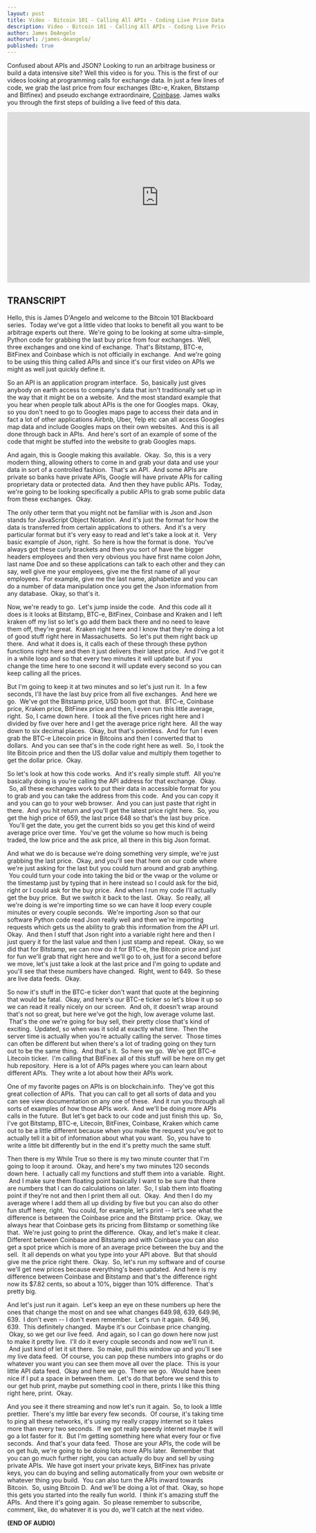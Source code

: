 ```yaml
---
layout: post
title: Video - Bitcoin 101 - Calling All APIs - Coding Live Price Data From Bitcoin 
description: Video - Bitcoin 101 - Calling All APIs - Coding Live Price Data From Bitcoin 
author: James DeAngelo
authorurl: /james-deangelo/
published: true
---
```


<p>Confused about APIs and JSON? Looking to run an arbitrage business or build a data intensive site? Well this video is for you. This is the first of our videos looking at programming calls for exchange data. In just a few lines of code, we grab the last price from four exchanges (Btc-e, Kraken, Bitstamp and Bitfinex) and pseudo exchange extraordinaire, <a href="http://geni.us/coinbase">Coinbase</a>. James walks you through the first steps of building a live feed of this data.</p>

<center><iframe width="700" height="394" src="https://www.youtube.com/embed/y96o25WtSbo?list=PLzctEq7iZD-7-DgJM604zsndMapn9ff6q" frameborder="0" allowfullscreen></iframe></center>

<h2>TRANSCRIPT</h2>
<p>Hello, this is James D'Angelo and welcome to the Bitcoin 101 Blackboard series.  Today we've got a little video that looks to benefit all you want to be arbitrage experts out there.  We're going to be looking at some ultra-simple, Python code for grabbing the last buy price from four exchanges.  Well, three exchanges and one kind of exchange.  That's Bitstamp, BTC-e, BitFinex and Coinbase which is not officially in exchange.  And we're going to be using this thing called APIs and since it's our first video on APIs we might as well just quickly define it.</p>
<p>So an API is an application program interface.  So, basically just gives anybody on earth access to company's data that isn't traditionally set up in the way that it might be on a website.  And the most standard example that you hear when people talk about APIs is the one for Googles maps.  Okay, so you don't need to go to Googles maps page to access their data and in fact a lot of other applications Airbnb, Uber, Yelp etc can all access Googles map data and include Googles maps on their own websites.  And this is all done through back in APIs.  And here's sort of an example of some of the code that might be stuffed into the website to grab Googles maps.</p>
<p>And again, this is Google making this available.  Okay.  So, this is a very modern thing, allowing others to come in and grab your data and use your data in sort of a controlled fashion.  That's an API.  And some APIs are private so banks have private APIs, Google will have private APIs for calling proprietary data or protected data.  And then they have public APIs.  Today, we're going to be looking specifically a public APIs to grab some public data from these exchanges.  Okay.</p>
<p>The only other term that you might not be familiar with is Json and Json stands for JavaScript Object Notation.  And it's just the format for how the data is transferred from certain applications to others.  And it's a very particular format but it's very easy to read and let's take a look at it.  Very basic example of Json, right.  So here is how the format is done.  You've always got these curly brackets and then you sort of have the bigger headers employees and then very obvious you have first name colon John, last name Doe and so these applications can talk to each other and they can say, well give me your employees, give me the first name of all your employees.  For example, give me the last name, alphabetize and you can do a number of data manipulation once you get the Json information from any database.  Okay, so that's it.</p>
<p>Now, we're ready to go.  Let's jump inside the code.  And this code all it does is it looks at Bitstamp, BTC-e, BitFinex, Coinbase and Kraken and I left kraken off my list so let's go add them back there and no need to leave them off, they're great.  Kraken right here and I know that they're doing a lot of good stuff right here in Massachusetts.  So let's put them right back up there.  And what it does is, it calls each of these through these python functions right here and then it just delivers their latest price.  And I've got it in a while loop and so that every two minutes it will update but if you change the time here to one second it will update every second so you can keep calling all the prices.</p>
<p>But I'm going to keep it at two minutes and so let's just run it.  In a few seconds, I'll have the last buy price from all five exchanges.  And here we go.  We've got the Bitstamp price, USD boom got that.  BTC-e, Coinbase price, Kraken price, BitFinex price and then, I even run this little average, right.  So, I came down here.  I took all the five prices right here and I divided by five over here and I get the average price right here.  All the way down to six decimal places.  Okay, but that's pointless.  And for fun I even grab the BTC-e Litecoin price in Bitcoins and then I converted that to dollars.  And you can see that's in the code right here as well.  So, I took the lite Bitcoin price and then the US dollar value and multiply them together to get the dollar price.  Okay.</p>
<p>So let's look at how this code works.  And it's really simple stuff.  All you're basically doing is you're calling the API address for that exchange.  Okay.  So, all these exchanges work to put their data in accessible format for you to grab and you can take the address from this code.  And you can copy it and you can go to your web browser.  And you can just paste that right in there.  And you hit return and you'll get the latest price right here.  So, you get the high price of 659, the last price 648 so that's the last buy price.  You'll get the date, you get the current bids so you get this kind of weird average price over time.  You've get the volume so how much is being traded, the low price and the ask price, all there in this big Json format.</p>
<p>And what we do is because we're doing something very simple, we're just grabbing the last price.  Okay, and you'll see that here on our code where we're just asking for the last but you could turn around and grab anything.  You could turn your code into taking the bid or the vwap or the volume or the timestamp just by typing that in here instead so I could ask for the bid, right or I could ask for the buy price.  And when I run my code I'll actually get the buy price.  But we switch it back to the last.  Okay.  So really, all we're doing is we're importing time so we can have it loop every couple minutes or every couple seconds.  We're importing Json so that our software Python code read Json really well and then we're importing requests which gets us the ability to grab this information from the API url.  Okay.  And then I stuff that Json right into a variable right here and then I just query it for the last value and then I just stamp and repeat.  Okay, so we did that for Bitstamp, we can now do it for BTC-e, the Bitcoin price and just for fun we'll grab that right here and we'll go to oh, just for a second before we move, let's just take a look at the last price and I'm going to update and you'll see that these numbers have changed.  Right, went to 649.  So these are live data feeds.  Okay.</p>
<p>So now it's stuff in the BTC-e ticker don't want that quote at the beginning that would be fatal.  Okay, and here's our BTC-e ticker so let's blow it up so we can read it really nicely on our screen.  And oh, it doesn't wrap around that's not so great, but here we've got the high, low average volume last.  That's the one we're going for buy sell, their pretty close that's kind of exciting.  Updated, so when was it sold at exactly what time.  Then the server time is actually when you're actually calling the server.  Those times can often be different but when there's a lot of trading going on they turn out to be the same thing.  And that's it.  So here we go.  We've got BTC-e Litecoin ticker.  I'm calling that BitFinex all of this stuff will be here on my get hub repository.  Here is a lot of APIs pages where you can learn about different APIs.  They write a lot about how their APIs work.</p>
<p>One of my favorite pages on APIs is on blockchain.info.  They've got this great collection of APIs.  That you can call to get all sorts of data and you can see view documentation on any one of these.  And it run you through all sorts of examples of how those APIs work.  And we'll be doing more APIs calls in the future.  But let's get back to our code and just finish this up.  So, I've got Bitstamp, BTC-e, Litecoin, BitFinex, Coinbase, Kraken which came out to be a little different because when you make the request you've got to actually tell it a bit of information about what you want.  So, you have to write a little bit differently but in the end it's pretty much the same stuff.</p>
<p>Then there is my While True so there is my two minute counter that I'm going to loop it around.  Okay, and here's my two minutes 120 seconds down here.  I actually call my functions and stuff them into a variable.  Right.  And I make sure them floating point basically I want to be sure that there are numbers that I can do calculations on later.  So, I slab them into floating point if they're not and then I print them all out.  Okay.  And then I do my average where I add them all up dividing by five but you can also do other fun stuff here, right.  You could, for example, let's print -- let's see what the difference is between the Coinbase price and the Bitstamp price.  Okay, we always hear that Coinbase gets its pricing from Bitstamp or something like that.  We're just going to print the difference.  Okay, and let's make it clear.  Different between Coinbase and Bitstamp and with Coinbase you can also get a spot price which is more of an average price between the buy and the sell.  It all depends on what you type into your API above.  But that should give me the price right there.  Okay.  So, let's run my software and of course we'll get new prices because everything's been updated.  And here is my difference between Coinbase and Bitstamp and that's the difference right now its $7.82 cents, so about a 10%, bigger than 10% difference.  That's pretty big.</p>
<p>And let's just run it again.  Let's keep an eye on these numbers up here the ones that change the most on and see what changes 649.98, 639, 649.96, 639.  I don't even -- I don't even remember.  Let's run it again.  649.96, 639.  This definitely changed.  Maybe it's our Coinbase price changing.  Okay, so we get our live feed.  And again, so I can go down here now just to make it pretty live.  I'll do it every couple seconds and now we'll run it.  And just kind of let it sit there.  So make, pull this window up and you'll see my live data feed.  Of course, you can pop these numbers into graphs or do whatever you want you can see them move all over the place.  This is your little API data feed.  Okay and here we go.  There we go.  Would have been nice if I put a space in between them.  Let's do that before we send this to our get hub print, maybe put something cool in there, prints I like this thing right here, print.  Okay.</p>
<p>And you see it there streaming and now let's run it again.  So, to look a little prettier.  There's my little bar every few seconds.  Of course, it's taking time to ping all these networks, it's using my really crappy internet so it takes more than every two seconds.  If we got really speedy internet maybe it will go a lot faster for it.  But I'm getting something here what every four or five seconds.  And that's your data feed.  Those are your APIs, the code will be on get hub, we're going to be doing lots more APIs later.  Remember that you can go much further right, you can actually do buy and sell by using private APIs.  We have got insert your private keys, BitFinex has private keys, you can do buying and selling automatically from your own website or whatever thing you build.  You can also turn the APIs inward towards Bitcoin.  So, using Bitcoin D.  And we'll be doing a lot of that.  Okay, so hope this gets you started into the really fun world.  I think it's amazing stuff the APIs.  And there it's going again.  So please remember to subscribe, comment, like, do whatever it is you do, we'll catch at the next video.</p>
<p><strong>(END OF AUDIO)</strong></p>
